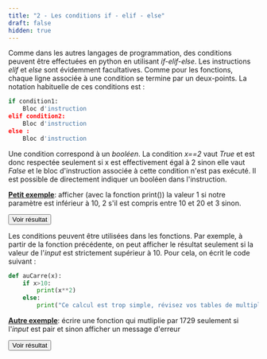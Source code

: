 ```yaml
---
title: "2 - Les conditions if - elif - else"
draft: false
hidden: true
---
```


Comme dans les autres langages de programmation, des conditions peuvent être effectuées en python en utilisant *if-elif-else*. Les instructions *elif* et *else* sont évidemment facultatives. Comme pour les fonctions, chaque ligne associée à une condition se termine par un deux-points. La notation habituelle de ces conditions est :


```python
if condition1: 
    Bloc d'instruction
elif condition2:
    Bloc d'instruction
else :
    Bloc d'instruction
```

Une condition correspond à un *booléen*. La condition *x==2* vaut *True* et est donc respectée seulement si x est effectivement égal à 2 sinon elle vaut *False* et le bloc d'instruction associée à cette condition n'est pas exécuté.
Il est possible de directement indiquer un booléen dans l'instruction.

<ins>**Petit exemple**</ins>: afficher (avec la fonction print()) la valeur 1 si notre paramètre est inférieur à 10, 2 s'il est compris entre 10 et 20 et 3 sinon.

<script>
function myFunction() {
    var x = document.getElementById("exemple");
    if (x.style.display === "none") {
        x.style.display = "block";
    } else {
        x.style.display = "none";
    }
}
</script>
 
<button onclick="myFunction()">Voir résultat</button>

<div id="exemple" hidden>
<div></div>

```python
parametre=2
if parametre < 10:
      print(1)
elif 10<=parametre\<20:
    print(2)
else:
    print(3)
```

</div>



Les conditions peuvent être utilisées dans les fonctions. Par exemple, à partir de la fonction précédente, on peut afficher le résultat seulement si la valeur de l'*input* est strictement supérieur à 10. Pour cela, on écrit le code suivant :


```python
def auCarre(x):
    if x>10:
        print(x**2)
    else:
        print("Ce calcul est trop simple, révisez vos tables de multiplication !")
```

<ins>**Autre exemple**</ins>: écrire une fonction qui mutliplie par 1729 seulement si l'*input* est pair et sinon afficher un message d'erreur


<script>
function myFunction2() {
    var x = document.getElementById("exemple2");
    if (x.style.display === "none") {
        x.style.display = "block";
    } else {
        x.style.display = "none";
    }
}
</script>
 
<button onclick="myFunction2()">Voir résultat</button>

<div id="exemple2" hidden>
<div></div>

```python
def fonctionInutile(x):
    if x%2==0:
        print(x*1729)
    else:
        print("L'input est impair")
```

</div>
